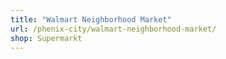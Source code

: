 ```yaml
---
title: "Walmart Neighborhood Market"
url: /phenix-city/walmart-neighborhood-market/
shop: Supermarkt
---
```

